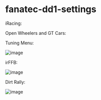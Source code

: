 # fanatec-dd1-settings

iRacing:

Open Wheelers and GT Cars:

Tuning Menu:

![image](https://user-images.githubusercontent.com/658935/99194051-3671ae00-27d1-11eb-9438-e933d454a266.png)

irFFB:

![image](https://user-images.githubusercontent.com/658935/99194124-a2ecad00-27d1-11eb-953b-4bec062b6913.png)

Dirt Rally:

![image](https://user-images.githubusercontent.com/658935/99194062-4db09b80-27d1-11eb-8859-8c5ae8168b84.png)

